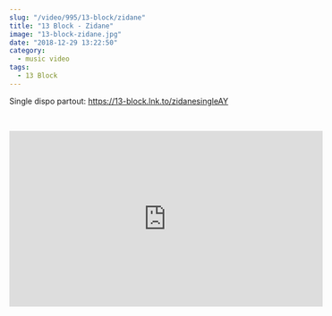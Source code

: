 ```yaml
--- 
slug: "/video/995/13-block/zidane"
title: "13 Block - Zidane"
image: "13-block-zidane.jpg"
date: "2018-12-29 13:22:50"
category:
  - music video
tags:
  - 13 Block
---
```

<p>Single dispo partout: <a href="https://www.youtube.com/redirect?q=https%3A%2F%2F13-block.lnk.to%2FzidanesingleAY&v=_fZjBCqqaoE&event=video_description&redir_token=f0Tr0ezbL-10j5K-56uH2pFEIul8MTU0NjE3MTc2M0AxNTQ2MDg1MzYz">https://13-block.lnk.to/zidanesingleAY</a></p><br/><p><iframe width="560" height="315" src="https://www.youtube.com/embed/_fZjBCqqaoE" frameborder="0" allow="accelerometer; autoplay; encrypted-media; gyroscope; picture-in-picture" allowfullscreen></iframe></p>